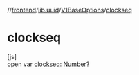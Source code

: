 //[frontend](../../../index.md)/[lib.uuid](../index.md)/[V1BaseOptions](index.md)/[clockseq](clockseq.md)

# clockseq

[js]\
open var [clockseq](clockseq.md): [Number](https://kotlinlang.org/api/latest/jvm/stdlib/kotlin/-number/index.html)?
